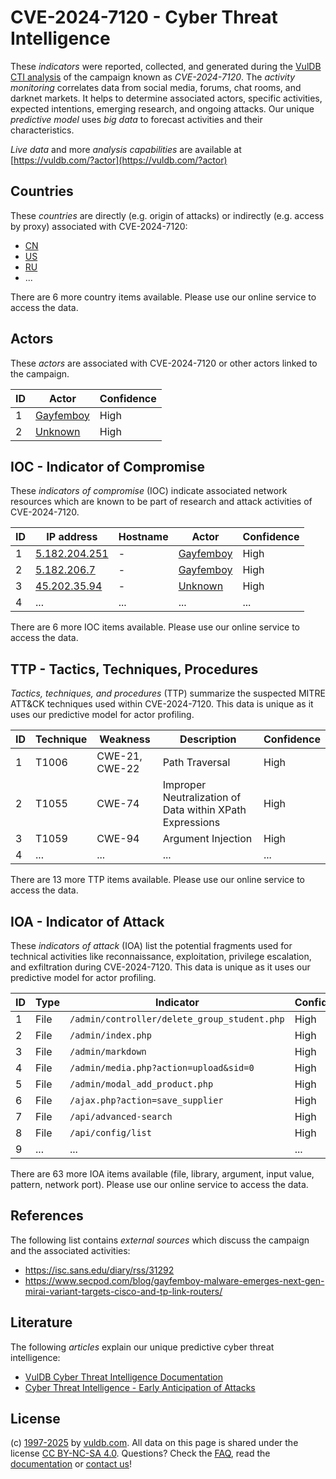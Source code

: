 # CVE-2024-7120 - Cyber Threat Intelligence

These _indicators_ were reported, collected, and generated during the [VulDB CTI analysis](https://vuldb.com/?kb.cti) of the campaign known as _CVE-2024-7120_. The _activity monitoring_ correlates data from social media, forums, chat rooms, and darknet markets. It helps to determine associated actors, specific activities, expected intentions, emerging research, and ongoing attacks. Our unique _predictive model_ uses _big data_ to forecast activities and their characteristics.

_Live data_ and more _analysis capabilities_ are available at [https://vuldb.com/?actor](https://vuldb.com/?actor)

## Countries

These _countries_ are directly (e.g. origin of attacks) or indirectly (e.g. access by proxy) associated with CVE-2024-7120:

* [CN](https://vuldb.com/?country.cn)
* [US](https://vuldb.com/?country.us)
* [RU](https://vuldb.com/?country.ru)
* ...

There are 6 more country items available. Please use our online service to access the data.

## Actors

These _actors_ are associated with CVE-2024-7120 or other actors linked to the campaign.

ID | Actor | Confidence
-- | ----- | ----------
1 | [Gayfemboy](https://vuldb.com/?actor.gayfemboy) | High
2 | [Unknown](https://vuldb.com/?actor.unknown) | High

## IOC - Indicator of Compromise

These _indicators of compromise_ (IOC) indicate associated network resources which are known to be part of research and attack activities of CVE-2024-7120.

ID | IP address | Hostname | Actor | Confidence
-- | ---------- | -------- | ----- | ----------
1 | [5.182.204.251](https://vuldb.com/?ip.5.182.204.251) | - | [Gayfemboy](https://vuldb.com/?actor.gayfemboy) | High
2 | [5.182.206.7](https://vuldb.com/?ip.5.182.206.7) | - | [Gayfemboy](https://vuldb.com/?actor.gayfemboy) | High
3 | [45.202.35.94](https://vuldb.com/?ip.45.202.35.94) | - | [Unknown](https://vuldb.com/?actor.unknown) | High
4 | ... | ... | ... | ...

There are 6 more IOC items available. Please use our online service to access the data.

## TTP - Tactics, Techniques, Procedures

_Tactics, techniques, and procedures_ (TTP) summarize the suspected MITRE ATT&CK techniques used within CVE-2024-7120. This data is unique as it uses our predictive model for actor profiling.

ID | Technique | Weakness | Description | Confidence
-- | --------- | -------- | ----------- | ----------
1 | T1006 | CWE-21, CWE-22 | Path Traversal | High
2 | T1055 | CWE-74 | Improper Neutralization of Data within XPath Expressions | High
3 | T1059 | CWE-94 | Argument Injection | High
4 | ... | ... | ... | ...

There are 13 more TTP items available. Please use our online service to access the data.

## IOA - Indicator of Attack

These _indicators of attack_ (IOA) list the potential fragments used for technical activities like reconnaissance, exploitation, privilege escalation, and exfiltration during CVE-2024-7120. This data is unique as it uses our predictive model for actor profiling.

ID | Type | Indicator | Confidence
-- | ---- | --------- | ----------
1 | File | `/admin/controller/delete_group_student.php` | High
2 | File | `/admin/index.php` | High
3 | File | `/admin/markdown` | High
4 | File | `/admin/media.php?action=upload&sid=0` | High
5 | File | `/admin/modal_add_product.php` | High
6 | File | `/ajax.php?action=save_supplier` | High
7 | File | `/api/advanced-search` | High
8 | File | `/api/config/list` | High
9 | ... | ... | ...

There are 63 more IOA items available (file, library, argument, input value, pattern, network port). Please use our online service to access the data.

## References

The following list contains _external sources_ which discuss the campaign and the associated activities:

* https://isc.sans.edu/diary/rss/31292
* https://www.secpod.com/blog/gayfemboy-malware-emerges-next-gen-mirai-variant-targets-cisco-and-tp-link-routers/

## Literature

The following _articles_ explain our unique predictive cyber threat intelligence:

* [VulDB Cyber Threat Intelligence Documentation](https://vuldb.com/?kb.cti)
* [Cyber Threat Intelligence - Early Anticipation of Attacks](https://www.scip.ch/en/?labs.20201022)

## License

(c) [1997-2025](https://vuldb.com/?kb.changelog) by [vuldb.com](https://vuldb.com/?kb.about). All data on this page is shared under the license [CC BY-NC-SA 4.0](https://creativecommons.org/licenses/by-nc-sa/4.0/). Questions? Check the [FAQ](https://vuldb.com/?kb.faq), read the [documentation](https://vuldb.com/?kb) or [contact us](https://vuldb.com/?contact)!
